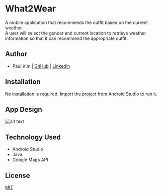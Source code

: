 # What2Wear

A mobile application that recommends the outfit based on the current weather. \
A user will select the gender and current location to retrieve weather information so that it can recommend the appropriate outfit.


## Author
- Paul Kim | [GitHub](https://github.com/paul923) | [LinkedIn](https://www.linkedin.com/in/paulgmkim/)

## Installation

No installation is required.
Import the project from Android Studio to run it.

## App Design

![alt text](C:\Users\Gyooms\Desktop\project\what2wear\asset\images\main.png)

## Technology Used
- Android Studio
- Java
- Google Maps API

## License
[MIT](https://choosealicense.com/licenses/mit/)